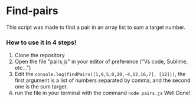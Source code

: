 # Find-pairs

This script was made to find a pair in an array list to sum a target number.

### How to use it in 4 steps!

1. Clone the repository
2. Open the file "pairs.js" in your editor of preference ("Vs code, Sublime, etc...")
3. Edit the `console.log(findPairs([1,9,5,0,20,-4,12,16,7], [12]))`, 
the first argument is a list of numbers separated by comma, and the second one is the sum target.
4. run the file in your terminal with the command `node pairs.js` Well Done!